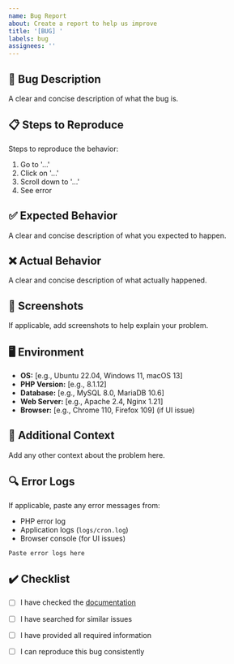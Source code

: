 ```yaml
---
name: Bug Report
about: Create a report to help us improve
title: '[BUG] '
labels: bug
assignees: ''
---
```


## 🐛 Bug Description
A clear and concise description of what the bug is.

## 📋 Steps to Reproduce
Steps to reproduce the behavior:
1. Go to '...'
2. Click on '...'
3. Scroll down to '...'
4. See error

## ✅ Expected Behavior
A clear and concise description of what you expected to happen.

## ❌ Actual Behavior
A clear and concise description of what actually happened.

## 📸 Screenshots
If applicable, add screenshots to help explain your problem.

## 🖥️ Environment
- **OS:** [e.g., Ubuntu 22.04, Windows 11, macOS 13]
- **PHP Version:** [e.g., 8.1.12]
- **Database:** [e.g., MySQL 8.0, MariaDB 10.6]
- **Web Server:** [e.g., Apache 2.4, Nginx 1.21]
- **Browser:** [e.g., Chrome 110, Firefox 109] (if UI issue)

## 📝 Additional Context
Add any other context about the problem here.

## 🔍 Error Logs
If applicable, paste any error messages from:
- PHP error log
- Application logs (`logs/cron.log`)
- Browser console (for UI issues)

```
Paste error logs here
```

## ✔️ Checklist
- [ ] I have checked the [documentation](https://github.com/Hosteroid/domain-monitor/wiki)
- [ ] I have searched for similar issues
- [ ] I have provided all required information
- [ ] I can reproduce this bug consistently

